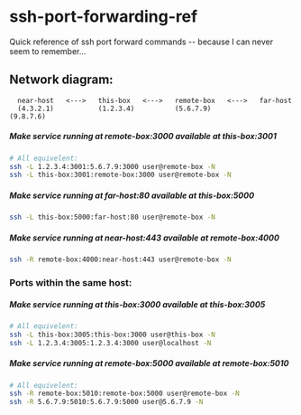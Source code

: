 ssh-port-forwarding-ref
=======================

Quick reference of ssh port forward commands -- because I can never seem to remember...


## Network diagram:
```
  near-host   <--->   this-box   <--->   remote-box   <--->   far-host
  (4.3.2.1)           (1.2.3.4)          (5.6.7.9)            (9.8.7.6)
```

##### Make service running at remote-box:3000 available at this-box:3001

```bash
# All equivelent:
ssh -L 1.2.3.4:3001:5.6.7.9:3000 user@remote-box -N
ssh -L this-box:3001:remote-box:3000 user@remote-box -N
```

##### Make service running at far-host:80 available at this-box:5000

```bash
ssh -L this-box:5000:far-host:80 user@remote-box -N
```

##### Make service running at near-host:443 available at remote-box:4000

```bash
ssh -R remote-box:4000:near-host:443 user@remote-box -N
```


### Ports within the same host:

##### Make service running at this-box:3000 available at this-box:3005

```bash
# All equivelent:
ssh -L this-box:3005:this-box:3000 user@this-box -N
ssh -L 1.2.3.4:3005:1.2.3.4:3000 user@localhost -N
```

##### Make service running at remote-box:5000 available at remote-box:5010

```bash
# All equivelent:
ssh -R remote-box:5010:remote-box:5000 user@remote-box -N
ssh -R 5.6.7.9:5010:5.6.7.9:5000 user@5.6.7.9 -N
```

